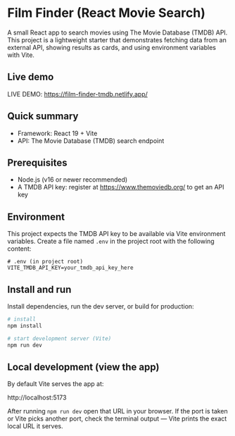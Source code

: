 # Film Finder (React Movie Search)

A small React app to search movies using The Movie Database (TMDB) API. This project is a lightweight starter that demonstrates fetching data from an external API, showing results as cards, and using environment variables with Vite.

## Live demo

LIVE DEMO: https://film-finder-tmdb.netlify.app/

## Quick summary

- Framework: React 19 + Vite
- API: The Movie Database (TMDB) search endpoint

## Prerequisites

- Node.js (v16 or newer recommended)
- A TMDB API key: register at https://www.themoviedb.org/ to get an API key

## Environment

This project expects the TMDB API key to be available via Vite environment variables. Create a file named `.env` in the project root with the following content:

```env
# .env (in project root)
VITE_TMDB_API_KEY=your_tmdb_api_key_here
```

## Install and run

Install dependencies, run the dev server, or build for production:

```bash
# install
npm install

# start development server (Vite)
npm run dev
```

## Local development (view the app)

By default Vite serves the app at:

http://localhost:5173

After running `npm run dev` open that URL in your browser. If the port is taken or Vite picks another port, check the terminal output — Vite prints the exact local URL it serves.
